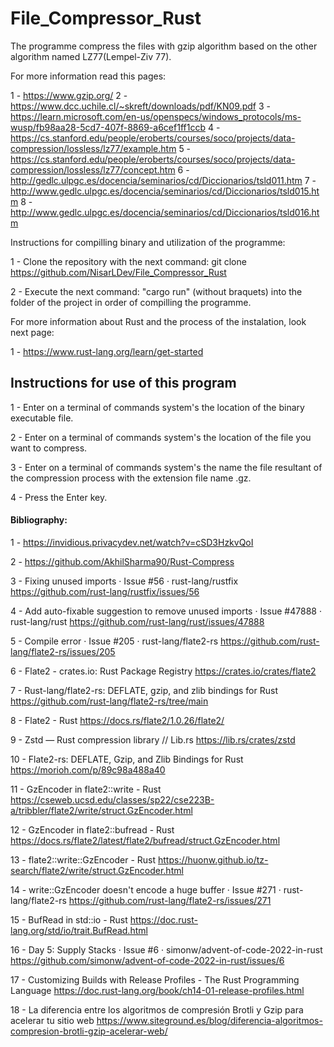 #     File_Compressor_Rust

The programme compress the files with gzip algorithm based on the other algorithm named LZ77(Lempel-Ziv 77).

For more information read this pages:

1 - https://www.gzip.org/
2 - https://www.dcc.uchile.cl/~skreft/downloads/pdf/KN09.pdf
3 - https://learn.microsoft.com/en-us/openspecs/windows_protocols/ms-wusp/fb98aa28-5cd7-407f-8869-a6cef1ff1ccb
4 - https://cs.stanford.edu/people/eroberts/courses/soco/projects/data-compression/lossless/lz77/example.htm
5 - https://cs.stanford.edu/people/eroberts/courses/soco/projects/data-compression/lossless/lz77/concept.htm
6 - http://gedlc.ulpgc.es/docencia/seminarios/cd/Diccionarios/tsld011.htm
7 - http://www.gedlc.ulpgc.es/docencia/seminarios/cd/Diccionarios/tsld015.htm
8 - http://www.gedlc.ulpgc.es/docencia/seminarios/cd/Diccionarios/tsld016.htm

Instructions for compilling binary and utilization of the programme:

1 - Clone the repository with the next command: git clone https://github.com/NisarLDev/File_Compressor_Rust

2 - Execute the next command: "cargo run" (without braquets) into the folder of the project in order of compilling the programme.

For more information about Rust and the process of the instalation, look next page:

1 - https://www.rust-lang.org/learn/get-started


##     Instructions for use of this program 

 1 - Enter on a terminal of commands system's the location of the binary executable file.

 2 - Enter on a terminal of commands system's the location of the file you want to compress.   

 3 - Enter on a terminal of commands system's the name the file resultant of the compression process with the extension file name .gz.
 
 4 - Press the Enter key.


####     Bibliography:

1 -   https://invidious.privacydev.net/watch?v=cSD3HzkvQoI

2 -   https://github.com/AkhilSharma90/Rust-Compress

3 -   Fixing unused imports · Issue #56 · rust-lang/rustfix
      https://github.com/rust-lang/rustfix/issues/56

4 -   Add auto-fixable suggestion to remove unused imports · Issue #47888 · rust-lang/rust
      https://github.com/rust-lang/rust/issues/47888


5 -   Compile error · Issue #205 · rust-lang/flate2-rs
      https://github.com/rust-lang/flate2-rs/issues/205

6 -   Flate2 - crates.io: Rust Package Registry
      https://crates.io/crates/flate2

7 -   Rust-lang/flate2-rs: DEFLATE, gzip, and zlib bindings for Rust
      https://github.com/rust-lang/flate2-rs/tree/main

8 -   Flate2 - Rust
      https://docs.rs/flate2/1.0.26/flate2/

9 -   Zstd — Rust compression library // Lib.rs
      https://lib.rs/crates/zstd

10 -  Flate2-rs: DEFLATE, Gzip, and Zlib Bindings for Rust
      https://morioh.com/p/89c98a488a40

11 -  GzEncoder in flate2::write - Rust
      https://cseweb.ucsd.edu/classes/sp22/cse223B-a/tribbler/flate2/write/struct.GzEncoder.html

12 -  GzEncoder in flate2::bufread - Rust
      https://docs.rs/flate2/latest/flate2/bufread/struct.GzEncoder.html

13 -  flate2::write::GzEncoder - Rust
      https://huonw.github.io/tz-search/flate2/write/struct.GzEncoder.html

14 -  write::GzEncoder doesn't encode a huge buffer · Issue #271 · rust-lang/flate2-rs
      https://github.com/rust-lang/flate2-rs/issues/271

15 -  BufRead in std::io - Rust
      https://doc.rust-lang.org/std/io/trait.BufRead.html

16 -  Day 5: Supply Stacks · Issue #6 · simonw/advent-of-code-2022-in-rust
      https://github.com/simonw/advent-of-code-2022-in-rust/issues/6

17 - Customizing Builds with Release Profiles - The Rust Programming Language
     https://doc.rust-lang.org/book/ch14-01-release-profiles.html

18 - La diferencia entre los algoritmos de compresión Brotli y Gzip para acelerar tu sitio web
     https://www.siteground.es/blog/diferencia-algoritmos-compresion-brotli-gzip-acelerar-web/
